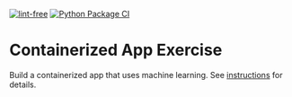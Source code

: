 [![lint-free](https://github.com/software-students-spring2025/4-containers-anycontain/actions/workflows/lint.yml/badge.svg)](https://github.com/software-students-spring2025/4-containers-anycontain/actions/workflows/lint.yml)
[![Python Package CI](https://github.com/software-students-spring2025/4-containers-anycontain/actions/workflows/ci.yml/badge.svg)](https://github.com/software-students-spring2025/4-containers-anycontain/actions/workflows/ci.yml)
# Containerized App Exercise

Build a containerized app that uses machine learning. See [instructions](./instructions.md) for details.

